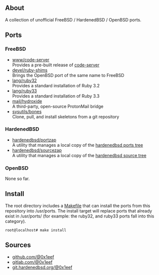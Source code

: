 ## About

A collection of unofficial FreeBSD / HardenedBSD / OpenBSD ports.

## Ports

### FreeBSD

* [www/code-server](freebsd/www/code-server/) <br>
  Provides a pre-built release of [code-server](https://github.com/coder/code-server)
* [devel/ruby-shims](freebsd/devel/ruby-shims) <br>
  Brings the OpenBSD port of the same name to FreeBSD
* [lang/ruby32](freebsd/lang/ruby32) <br>
  Provides a standard installation of Ruby 3.2
* [lang/ruby33](freebsd/lang/ruby33) <br>
  Provides a standard installation of Ruby 3.3
* [mail/hydroxide](freebsd/mail/hydroxide) <br>
  A third-party, open-source ProtonMail bridge
* [sysutils/bones](freebsd/sysutils/bones) <br>
  Clone, pull, and install skeletons from a git repository

### HardenedBSD

* [hardenedbsd/portzap](hardenedbsd/hardenedbsd/portzap) <br>
  A utility that manages a local copy of the
  [hardenedbsd ports tree](https://git.hardenedbsd.org/hardenedbsd/ports)
* [hardenedbsd/sourcezap](hardenedbsd/hardenedbsd/sourcezap) <br>
  A utility that manages a local copy of the
  [hardenedbsd source tree](https://git.hardenedbsd.org/hardenedbsd/ports)

### OpenBSD

None so far.

## Install

The root directory includes a [Makefile](Makefile) that can install
the ports from this repository into /usr/ports. The install target
will replace ports that already exist in /usr/ports/ (for example:
the ruby32, and ruby33 ports fall into this category).

    root@localhost# make install

## Sources

* [github.com/@0x1eef](https://github.com/0x1eef/myports)
* [gitlab.com/@0x1eef](https://gitlab.com/0x1eef/myports)
* [git.hardenedbsd.org/@0x1eef](https://git.hardenedbsd.org/0x1eef/myports)
